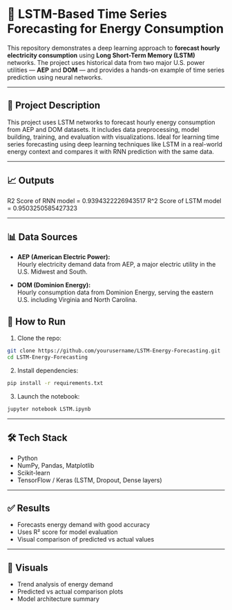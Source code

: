 
# 🔮 LSTM-Based Time Series Forecasting for Energy Consumption

This repository demonstrates a deep learning approach to **forecast hourly electricity consumption** using **Long Short-Term Memory (LSTM)** networks. The project uses historical data from two major U.S. power utilities — **AEP** and **DOM** — and provides a hands-on example of time series prediction using neural networks.

---

## 📝 Project Description

This project uses LSTM networks to forecast hourly energy consumption from AEP and DOM datasets. It includes data preprocessing, model building, training, and evaluation with visualizations. Ideal for learning time series forecasting using deep learning techniques like LSTM in a real-world energy context and compares it with RNN prediction with the same data.

---

## 📈 Outputs

R2 Score of RNN model =  0.9394322226943517
R^2 Score of LSTM model =  0.9503250585427323 

---
## 📊 Data Sources

- **AEP (American Electric Power):**  
  Hourly electricity demand data from AEP, a major electric utility in the U.S. Midwest and South.

- **DOM (Dominion Energy):**  
  Hourly consumption data from Dominion Energy, serving the eastern U.S. including Virginia and North Carolina.


## 🚀 How to Run

1. Clone the repo:
```bash
git clone https://github.com/yourusername/LSTM-Energy-Forecasting.git
cd LSTM-Energy-Forecasting
```

2. Install dependencies:
```bash
pip install -r requirements.txt
```

3. Launch the notebook:
```bash
jupyter notebook LSTM.ipynb
```

---

## 🛠️ Tech Stack

- Python
- NumPy, Pandas, Matplotlib
- Scikit-learn
- TensorFlow / Keras (LSTM, Dropout, Dense layers)

---

## ✅ Results

- Forecasts energy demand with good accuracy
- Uses R² score for model evaluation
- Visual comparison of predicted vs actual values

---

## 📸 Visuals

- Trend analysis of energy demand
- Predicted vs actual comparison plots
- Model architecture summary

